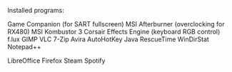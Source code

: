 Installed programs:

Game Companion (for SART fullscreen)
MSI Afterburner (overclocking for RX480)
MSI Kombustor 3
Corsair Effects Engine (keyboard RGB control)
f.lux
GIMP
VLC
7-Zip
Avira
AutoHotKey
Java
RescueTime
WinDirStat
Notepad++

LibreOffice
Firefox
Steam
Spotify

